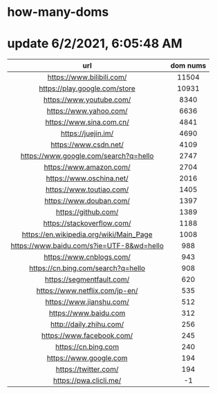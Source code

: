# how-many-doms

# update 6/2/2021, 6:05:48 AM

url | dom nums
:-: | :-:
https://www.bilibili.com/ | 11504
https://play.google.com/store | 10931
https://www.youtube.com/ | 8340
https://www.yahoo.com/ | 6636
https://www.sina.com.cn/ | 4841
https://juejin.im/ | 4690
https://www.csdn.net/ | 4109
https://www.google.com/search?q=hello | 2747
https://www.amazon.com/ | 2704
https://www.oschina.net/ | 2016
https://www.toutiao.com/ | 1405
https://www.douban.com/ | 1397
https://github.com/ | 1389
https://stackoverflow.com/ | 1188
https://en.wikipedia.org/wiki/Main_Page | 1008
https://www.baidu.com/s?ie=UTF-8&wd=hello | 988
https://www.cnblogs.com/ | 943
https://cn.bing.com/search?q=hello | 908
https://segmentfault.com/ | 620
https://www.netflix.com/jp-en/ | 535
https://www.jianshu.com/ | 512
https://www.baidu.com | 312
http://daily.zhihu.com/ | 256
https://www.facebook.com/ | 245
https://cn.bing.com | 240
https://www.google.com | 194
https://twitter.com/ | 194
https://pwa.clicli.me/ | -1

